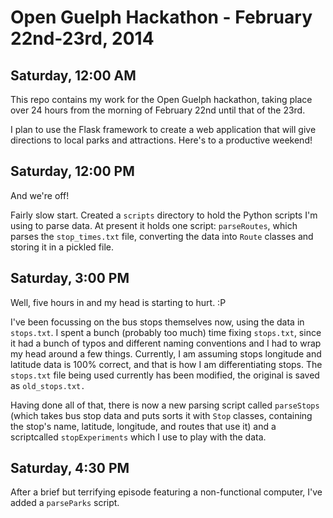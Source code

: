 Open Guelph Hackathon - February 22nd-23rd, 2014
===

Saturday, 12:00 AM
---
  This repo contains my work for the Open Guelph hackathon, taking place over 24 hours from the morning of February 22nd until that of the 23rd.

  I plan to use the Flask framework to create a web application that will give directions to local parks and attractions. Here's to a productive weekend!

Saturday, 12:00 PM
---
  And we're off! 

  Fairly slow start. Created a `scripts` directory to hold the Python scripts I'm using to parse data. At present it holds one script: `parseRoutes`, which parses the `stop_times.txt` file, converting the data into `Route` classes and storing it in a pickled file.

Saturday, 3:00 PM
---
  Well, five hours in and my head is starting to hurt. :P

  I've been focussing on the bus stops themselves now, using the data in `stops.txt`. I spent a bunch (probably too much) time fixing `stops.txt`, since it had a bunch of typos and different naming conventions and I had to wrap my head around a few things. Currently, I am assuming stops longitude and latitude data is 100% correct, and that is how I am differentiating stops. The `stops.txt` file being used currently has been modified, the original is saved as `old_stops.txt.`

  Having done all of that, there is now a new parsing script called `parseStops` (which takes bus stop data and puts sorts it with `Stop` classes, containing the stop's name, latitude, longitude, and routes that use it) and a scriptcalled `stopExperiments` which I use to play with the data.

Saturday, 4:30 PM
---
  After a brief but terrifying episode featuring a non-functional computer, I've added a `parseParks` script.
